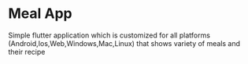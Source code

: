 # Meal App
 Simple flutter application which is customized for all platforms (Android,Ios,Web,Windows,Mac,Linux) that shows variety of meals and their recipe
